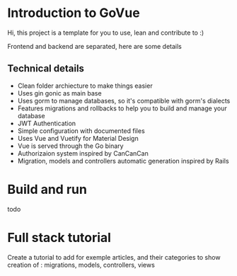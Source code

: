 # Introduction to GoVue
Hi, this project is a template for you to use, lean and contribute to :)

Frontend and backend are separated, here are some details 

## Technical details
- Clean folder archiecture to make things easier
- Uses gin gonic as main base
- Uses gorm to manage databases, so it's compatible with gorm's dialects
- Features migrations and rollbacks to help you to build and manage your database
- JWT Authentication
- Simple configuration with documented files
- Uses Vue and Vuetify for Material Design
- Vue is served through the Go binary
- Authorizaion system inspired by CanCanCan
- Migration, models and controllers automatic generation inspired by Rails

# Build and run 
todo

# Full stack tutorial
Create a tutorial to add for exemple articles, and their categories to show creation of : 
migrations, models, controllers, views


